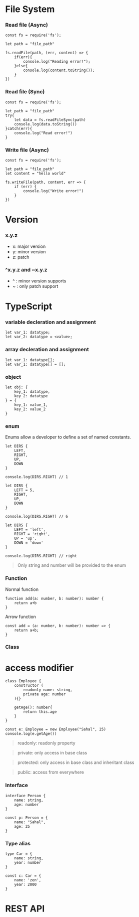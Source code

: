 # File System
### Read file (Async)
```JS
const fs = require('fs');

let path = "file_path"

fs.readFile(path, (err, content) => {
    if(err){
        console.log("Reading error!");
    }else{
        console.log(content.toString());
    }
})
```
### Read file (Sync)
```JS
const fs = require('fs');

let path = "file_path"
try{
    let data = fs.readFileSync(path)
    console.log(data.toString())
}catch(err){
    console.log("Read error!")
}
```

### Write file (Async)
```JS
const fs = require('fs');

let path = "file_path"
let content = "hello world"

fs.writeFile(path, content, err => {
    if (err) {
        console.log("Write error!")
    }
})

```

# Version
### x.y.z
* x: major version
* y: minor version
* z: patch 

### ^x.y.z and ~x.y.z
* ^ : minor version supports
* ~ : only patch support

# TypeScript
### variable decleration and assignment
```TS
let var_1: datatype;
let var_2: datatype = <value>;
```
### array decleration and assignment
```TS
let var_1: datatype[];
let var_1: datatype[] = [];
```

### object
```TS
let obj: {
    key_1: datatype,
    key_2: datatype
} = {
    key_1: value_1,
    key_2: value_2
}
```

### enum
Enums allow a developer to define a set of named constants. 

```TS
let DIRS {
    LEFT,
    RIGHT,
    UP,
    DOWN
}

console.log(DIRS.RIGHT) // 1
```

```TS
let DIRS {
    LEFT = 5,
    RIGHT,
    UP,
    DOWN
}

console.log(DIRS.RIGHT) // 6
```


```TS
let DIRS {
    LEFT = 'left',
    RIGHT = 'right',
    UP = 'up',
    DOWN = 'down'
}

console.log(DIRS.RIGHT) // right
```

> Only string and number will be provided to the enum

### Function

Normal function
```TS
function add(a: number, b: number): number {
    return a+b
}
```

Arrow function
```TS
const add = (a: number, b: number): number => {
    return a+b;
}
```

### Class

# access modifier
```TS
class Employee {
    constructor (
        readonly name: string, 
        private age: number
    ){}

    getAge(): number{
        return this.age
    }
}

const e: Employee = new Employee("Sahal", 25)
console.log(e.getAge())
```
> readonly: readonly property

> private: only access in base class

> protected: only access in base class and inheritant class

> public: access from everywhere


### Interface
```TS
interface Person {
    name: string,
    age: number
}

const p: Person = {
    name: "Sahal",
    age: 25
}
```

### Type alias
```TS
type Car = {
    name: string,
    year: number
}

const c: Car = {
    name: 'zen',
    year: 2000
}
```

# REST API
